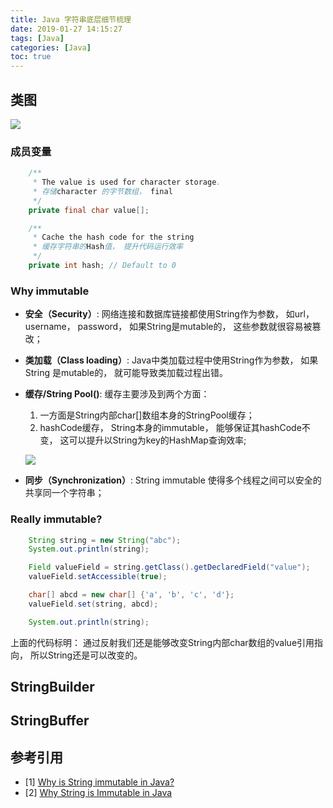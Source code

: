 ```yaml
---
title: Java 字符串底层细节梳理
date: 2019-01-27 14:15:27
tags: [Java]
categories: [Java]
toc: true
---
```


## 类图

![](https://wx2.sinaimg.cn/mw1024/7c35df9bly1fzonkgeuwkj20kd08y0sr.jpg)

### 成员变量

```java
    /** 
     * The value is used for character storage. 
     * 存储character 的字节数组， final
     */
    private final char value[];

    /** 
     * Cache the hash code for the string 
     * 缓存字符串的Hash值， 提升代码运行效率
     */
    private int hash; // Default to 0
```

### Why immutable

- **安全（Security）**: 网络连接和数据库链接都使用String作为参数， 如url， username， password， 如果String是mutable的， 这些参数就很容易被篡改； 

- **类加载（Class loading）**: Java中类加载过程中使用String作为参数， 如果String 是mutable的， 就可能导致类加载过程出错。 

- **缓存/String Pool()**: 缓存主要涉及到两个方面：
  1. 一方面是String内部char[]数组本身的StringPool缓存； 
  2. hashCode缓存， String本身的immutable， 能够保证其hashCode不变， 这可以提升以String为key的HashMap查询效率;

  ![](https://wx1.sinaimg.cn/mw690/7c35df9bly1fzptb34pjlj20ic0b4jrs.jpg) 

- **同步（Synchronization）**: String immutable 使得多个线程之间可以安全的共享同一个字符串；  

### Really immutable?

```java
    String string = new String("abc");
    System.out.println(string);

    Field valueField = string.getClass().getDeclaredField("value");
    valueField.setAccessible(true);

    char[] abcd = new char[] {'a', 'b', 'c', 'd'};
    valueField.set(string, abcd);

    System.out.println(string);
```

上面的代码标明： 通过反射我们还是能够改变String内部char数组的value引用指向， 所以String还是可以改变的。 

## StringBuilder

## StringBuffer

## 参考引用

- [1] [Why is String immutable in Java?](https://stackoverflow.com/questions/22397861/why-is-string-immutable-in-java)
- [2] [Why String is Immutable in Java](https://dzone.com/articles/why-string-immutable-java)

